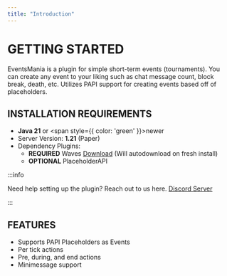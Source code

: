 ```yaml
---
title: "Introduction"
---
```

# GETTING STARTED
EventsMania is a plugin for simple short-term events (tournaments). You can create any event to your liking such as chat message count, block break, death, etc. Utilizes PAPI support for creating events based off of placeholders. 

## INSTALLATION REQUIREMENTS
- **Java 21** or <span style={{ color: 'green' }}>newer</span>
- Server Version: **1.21** (Paper)
- Dependency Plugins:
  - <Highlight color="red">**REQUIRED**</Highlight> Waves [Download](https://www.spigotmc.org/resources/waves-core-of-aquatic-plugins.119819/) (Will autodownload on fresh install) 
  - <Highlight color="#213b47">**OPTIONAL**</Highlight> PlaceholderAPI

:::info

Need help setting up the plugin? Reach out to us here. [Discord Server](https://discord.aquatic.gg)

:::

## FEATURES
  - Supports PAPI Placeholders as Events
  - Per tick actions
  - Pre, during, and end actions
  - Minimessage support
